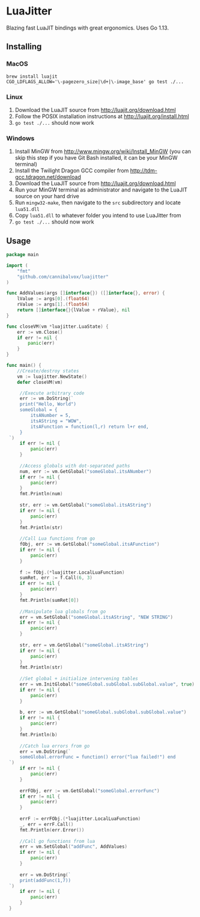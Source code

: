 # LuaJitter

Blazing fast LuaJIT bindings with great ergonomics.  Uses Go 1.13.

## Installing

### MacOS

```shell script
brew install luajit
CGO_LDFLAGS_ALLOW='\-pagezero_size|\d+|\-image_base' go test ./...
```

### Linux

1. Download the LuaJIT source from http://luajit.org/download.html
1. Follow the POSIX installation instructions at http://luajit.org/install.html
1. `go test ./...` should now work

### Windows

1. Install MinGW from http://www.mingw.org/wiki/Install_MinGW (you can skip this step if you have Git Bash installed, it can be your MinGW terminal)
1. Install the Twilight Dragon GCC compiler from http://tdm-gcc.tdragon.net/download
1. Download the LuaJIT source from http://luajit.org/download.html
1. Run your MinGW terminal as administrator and navigate to the LuaJIT source on your hard drive
1. Run `mingw32-make`, then navigate to the `src` subdirectory and locate `lua51.dll`
1. Copy `lua51.dll` to whatever folder you intend to use LuaJitter from
1. `go test ./...` should now work

## Usage

```go
package main 

import (
    "fmt"
    "github.com/cannibalvox/luajitter"
)

func AddValues(args []interface{}) ([]interface{}, error) {
    lValue := args[0].(float64)
    rValue := args[1].(float64)
    return []interface{}{lValue + rValue}, nil
}

func closeVM(vm *luajitter.LuaState) {
    err := vm.Close()
    if err != nil {
        panic(err)
    }
}

func main() {
    //Create/destroy states
    vm := luajitter.NewState()
    defer closeVM(vm)

     //Execute arbitrary code
     err := vm.DoString(`
     print("Hello, World")
     someGlobal = {
         itsANumber = 5,
         itsAString = "WOW",
         itsAFunction = function(l,r) return l+r end,
     }
 `)
     if err != nil {
         panic(err)
     }
 
     //Access globals with dot-separated paths
     num, err := vm.GetGlobal("someGlobal.itsANumber")
     if err != nil {
         panic(err)
     }
     fmt.Println(num)
 
     str, err := vm.GetGlobal("someGlobal.itsAString")
     if err != nil {
         panic(err)
     }
     fmt.Println(str)
 
     //Call Lua functions from go
     fObj, err := vm.GetGlobal("someGlobal.itsAFunction")
     if err != nil {
         panic(err)
     }
 
     f := fObj.(*luajitter.LocalLuaFunction)
     sumRet, err := f.Call(6, 3)
     if err != nil {
         panic(err)
     }
     fmt.Println(sumRet[0])
 
     //Manipulate lua globals from go
     err = vm.SetGlobal("someGlobal.itsAString", "NEW STRING")
     if err != nil {
         panic(err)
     }
 
     str, err = vm.GetGlobal("someGlobal.itsAString")
     if err != nil {
         panic(err)
     }
     fmt.Println(str)
 
     //Set global + initialize intervening tables
     err = vm.InitGlobal("someGlobal.subGlobal.subGlobal.value", true)
     if err != nil {
         panic(err)
     }
 
     b, err := vm.GetGlobal("someGlobal.subGlobal.subGlobal.value")
     if err != nil {
         panic(err)
     }
     fmt.Println(b)
 
     //Catch lua errors from go
     err = vm.DoString(`
     someGlobal.errorFunc = function() error("lua failed!") end
 `)
     if err != nil {
         panic(err)
     }
 
     errFObj, err := vm.GetGlobal("someGlobal.errorFunc")
     if err != nil {
         panic(err)
     }
 
     errF := errFObj.(*luajitter.LocalLuaFunction)
     _, err = errF.Call()
     fmt.Println(err.Error())
 
     //Call go functions from lua
     err = vm.SetGlobal("addFunc", AddValues)
     if err != nil {
         panic(err)
     }
 
     err = vm.DoString(`
     print(addFunc(1,7))
 `)
     if err != nil {
         panic(err)
     }
 }
```